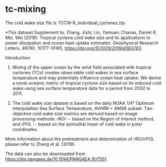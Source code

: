 # tc-mixing

The cold wake size file is TCCW-R_individual_cyclones.zip.

*This dataset Supplement to: Zhang, Jishi; Lin, Yanluan; Chavas, Daniel R; Mei, Wei (2019): Tropical cyclone cold wake size and its applications to power dissipation and ocean heat uptake estimates. Geophysical Research Letters, 46(16), 10177-10185, https://doi.org/10.1029/2019gl083783.



Introduction:

1. Mixing of the upper ocean by the wind field associated with tropical cyclones (TCs) creates observable cold wakes in sea surface temperature and may potentially influence ocean heat uptake. We derive a novel oceanic metric of tropical cyclone size based on its induced cold wake using sea surface temperature data for a period from 2002 to 2011.

2. The cold wake size dataset is based on the daily NOAA 1/4° Optimum Interpolation Sea Surface Temperature, AVHRR + AMSR subset. Two objective cold wake size metrics are derived based on image processing methods: rROI -- based on the Region of Interest method, and rPOL -- based on the azimuthal mean of cold wake in polar coordinates.

More information about the pretreatment and determination of rROI/rPOL please refer to Zhang et al. (2019).



The data can also be downloaded from https://doi.pangaea.de/10.1594/PANGAEA.907551.
